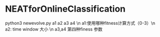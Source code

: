 # NEATforOnlineClassification

python3 newevolve.py a1 a2 a3 a4  \n
a1:使用哪种fitness计算方式（0-3）\n
a2: time window 大小  \n
a3,a4  第四种finess 参数
